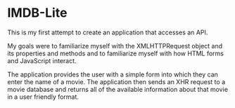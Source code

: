 # IMDB-Lite
This is my first attempt to create an application that accesses an API.  

My goals were to familiarize myself with the XMLHTTPRequest object and its properties and methods and to familiarize myself with how HTML forms and JavaScript interact.

The application provides the user with a simple form into which they can enter the name  of a movie. The application then sends an XHR request to a movie database and returns all of the available information about that movie in a user friendly format.
